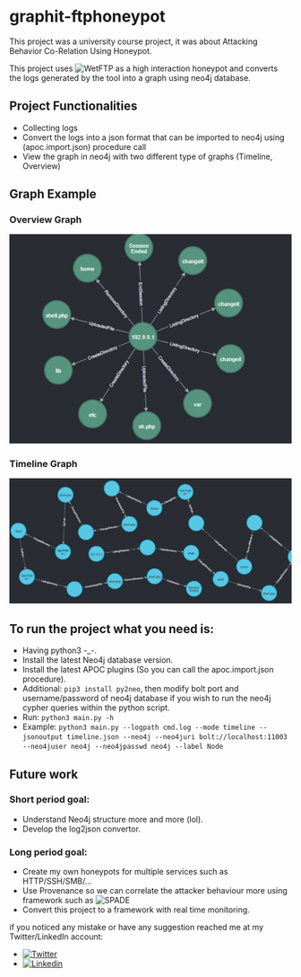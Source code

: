 # graphit-ftphoneypot
This project was a university course project, it was about Attacking Behavior Co-Relation Using Honeypot.

This project uses ![WetFTP](https://github.com/ohmyadd/wetftp) as a high interaction honeypot and converts the logs generated by the tool into a graph using neo4j database.

## Project Functionalities
- Collecting logs
- Convert the logs into a json format that can be imported to neo4j using (apoc.import.json) procedure call
- View the graph in neo4j with two different type of graphs (Timeline, Overview)

## Graph Example
### Overview Graph
![Overview Graph](https://github.com/LonelyWolf-MQ/graphit-ftphoneypot/blob/main/example/overview.png)
### Timeline Graph
![Timeline Graph](https://github.com/LonelyWolf-MQ/graphit-ftphoneypot/blob/main/example/timeline.png)

## To run the project what you need is:
- Having python3 -_-.
- Install the latest Neo4j database version.
- Install the latest APOC plugins (So you can call the apoc.import.json procedure).
- Additional: ```pip3 install py2neo```, then modify bolt port and username/password of neo4j database if you wish to run the neo4j cypher queries within the python script.
- Run: ```python3 main.py -h```
- Example: ```python3 main.py --logpath cmd.log --mode timeline --jsonoutput timeline.json --neo4j --neo4juri bolt://localhost:11003 --neo4juser neo4j --neo4jpasswd neo4j --label Node```

## Future work
### Short period goal:
- Understand Neo4j structure more and more (lol).
- Develop the log2json convertor.

### Long period goal:
- Create my own honeypots for multiple services such as HTTP/SSH/SMB/...
- Use Provenance so we can correlate the attacker behaviour more using framework such as ![SPADE](https://github.com/ashish-gehani/SPADE)
- Convert this project to a framework with real time monitoring.


if you noticed any mistake or have any suggestion reached me at my Twitter/LinkedIn account:
- [![Twitter](https://img.shields.io/twitter/follow/MHMDQi?style=social)](https://twitter.com/intent/follow?screen_name=MHMDQi)
- [![Linkedin](https://img.shields.io/badge/LinkedIn-0077B5?style=for-the-badge&logo=linkedin&logoColor=white)](https://www.linkedin.com/in/mhmdqi/)
